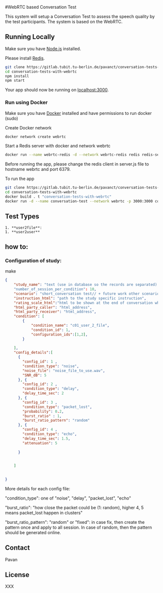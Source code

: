 #WebRTC based Conversation Test

This system will setup a Conversation Test to assess the speech quality by the test participants. The system is based 
on the WebRTC. 




## Running Locally

Make sure you have [Node.js](http://nodejs.org/) installed.

Please install [Redis](https://redis.io/download). 

```sh
git clone https://gitlab.tubit.tu-berlin.de/pavanct/conversation-tests-with-webrtc.git # or clone your own fork
cd conversation-tests-with-webrtc
npm install
npm start
```

Your app should now be running on [localhost:3000](http://localhost:3000/).

### Run using Docker

Make sure you have [Docker](https://docs.docker.com/install/) installed and have permissions to run docker (sudo)

Create Docker network 

```sh
docker network create webrtc
```

Start a Redis server with docker and network webrtc

```sh
docker run --name webrtc-redis -d --network webrtc-redis redis redis-server --appendonly yes 
```

Before running the app, please change the redis client in server.js file to hostname webrtc and port 6379.

To run the app

```sh
git clone https://gitlab.tubit.tu-berlin.de/pavanct/conversation-tests-with-webrtc.git # or clone your own fork
cd conversation-tests-with-webrtc
docker build . t "conversation-tests-with-webrtc"
docker run -d --name conversation-test --network webrtc -p 3000:3000 conversation-tests-with-webrtc
```


## Test Types
    1. **user2file**: 
    1. **user2user**
## how to:
    
### Configuration of study:
make 

```json
{
    "study_name": "text (use in database so the records are separated)."  
    "number_of_session_per_condition": 10,
    "scenario": "short_conversation test// + future work other scenarios", 
    "instruction_html": "path to the study specific instruction",
    "rating_scale_html":"html to be shown at the end of conversation where participants can rate. It my contain one or more scales",
    "html_party_caller": "html_address",
    "html_party_receiver": "html_address",
    "condition": [
        {
            "condition_name": "c01_user_2_file",
            "condition_id": 1,             
            "configuration_ids":[1,2],                        
        }
        
    ],
    "config_details":[
      { 
        "config_id": 1 ,
        "condition_type": "noise",
        "noise_file": "noise_file_to_use.wav",
        "SNR_dB": 5      
      }, { 
        "config_id": 2 ,
        "condition_type": "delay",       
        "delay_time_sec": 2      
      }, { 
        "config_id": 3 ,
        "condition_type": "packet_lost",       
        "probability": 0.2,
        "burst_ratio" : 1,
        "burst_ratio_pattern": "random"     
      }, { 
        "config_id": 4 ,
        "condition_type": "echo",       
        "delay_time_sec": 1.5,
        "attenuation": 5 
             
      }
       
    
    ] 
    
    
}

```
More details for each config file:

 "condition_type": one of "noise", "delay", "packet_lost", "echo"
 
 "burst_ratio": "how close the packet could be (1: random), higher 4, 5 means packet_lost happen in clusters"
  
  "burst_ratio_pattern": "random" or "fixed": in case fix, then create the pattern once and apply to all session. 
  In case of random, then the pattern should be generated online.

## Contact
Pavan


## License
XXX